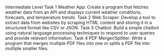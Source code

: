Intermediate Level 
Task 1 Weather App:
Create a program that fetches weather data from an API and displays current weather conditions, forecasts, and temperature trends.
Task 2 Web Scraper:
Develop a tool to extract data from websites by scraping HTML content and storing it in a structured format like CSV or JSON.
Task 3 Chatbot:
Build a simple chatbot using natural language processing techniques to respond to user queries and provide relevant information.
Task 4 PDF Merger/Splitter:
Write a program that merges multiple PDF files into one or splits a PDF file into multiple smaller files.
